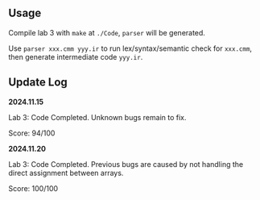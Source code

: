## Usage

Compile lab 3 with `make` at `./Code`, `parser` will be generated.

Use `parser xxx.cmm yyy.ir` to run lex/syntax/semantic check for `xxx.cmm`, then generate intermediate code `yyy.ir`.

## Update Log

**2024.11.15**

Lab 3: Code Completed. Unknown bugs remain to fix.

Score: 94/100

**2024.11.20**

Lab 3: Code Completed. Previous bugs are caused by not handling the direct assignment between arrays.

Score: 100/100